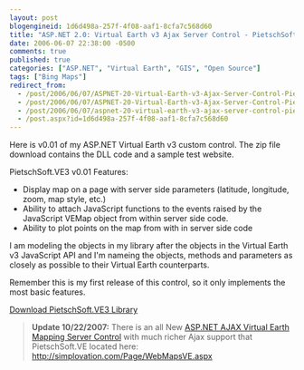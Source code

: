 ```yaml
---
layout: post
blogengineid: 1d6d498a-257f-4f08-aaf1-8cfa7c568d60
title: "ASP.NET 2.0: Virtual Earth v3 Ajax Server Control - PietschSoft.VE3 v0.01"
date: 2006-06-07 22:38:00 -0500
comments: true
published: true
categories: ["ASP.NET", "Virtual Earth", "GIS", "Open Source"]
tags: ["Bing Maps"]
redirect_from: 
  - /post/2006/06/07/ASPNET-20-Virtual-Earth-v3-Ajax-Server-Control-PietschSoftVE3-v001.aspx
  - /post/2006/06/07/ASPNET-20-Virtual-Earth-v3-Ajax-Server-Control-PietschSoftVE3-v001
  - /post/2006/06/07/aspnet-20-virtual-earth-v3-ajax-server-control-pietschsoftve3-v001
  - /post.aspx?id=1d6d498a-257f-4f08-aaf1-8cfa7c568d60
---
```


Here is v0.01 of my ASP.NET Virtual Earth v3 custom control. The zip file download contains the DLL code and a sample test website.

PietschSoft.VE3 v0.01 Features:

<ul>
	<li>Display map on a page with server side parameters (latitude, longitude, zoom, map style, etc.) </li>
	<li>Ability to attach JavaScript functions to the events raised by the JavaScript VEMap object from within server side code. </li>
	<li>Ability to plot points on the map from with in server side code</li>
</ul>

I am modeling the objects in my library after the objects in the Virtual Earth v3 JavaScript API and I&#39;m nameing the objects, methods and parameters as closely as possible to their Virtual Earth counterparts.

Remember this is my first release of this control, so it only implements the most basic features.

<a href="http://codeplex.com/pietschsoftve3">Download PietschSoft.VE3 Library</a>

> **Update 10/22/2007:** There is an all New <a href="http://simplovation.com/Page/WebMapsVE.aspx">ASP.NET AJAX Virtual Earth Mapping Server Control</a> with much richer Ajax support that PietschSoft.VE located here: <a href="http://simplovation.com/Page/WebMapsVE.aspx">http://simplovation.com/Page/WebMapsVE.aspx</a>

